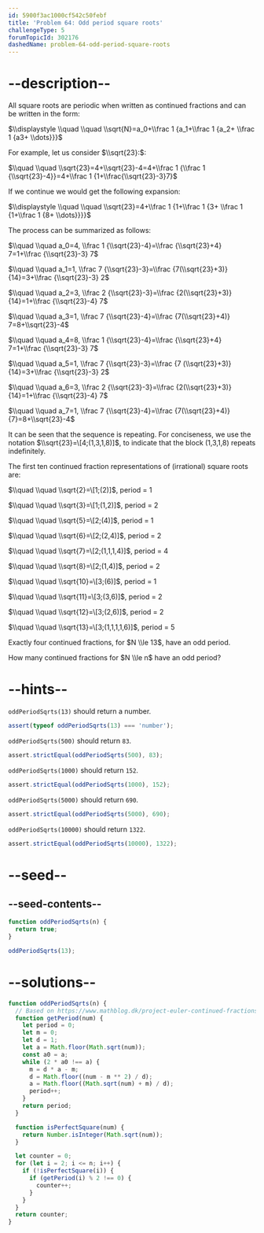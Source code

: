 ```yaml
---
id: 5900f3ac1000cf542c50febf
title: 'Problem 64: Odd period square roots'
challengeType: 5
forumTopicId: 302176
dashedName: problem-64-odd-period-square-roots
---
```


# --description--

All square roots are periodic when written as continued fractions and can be written in the form:

$\\displaystyle \\quad \\quad \\sqrt{N}=a_0+\\frac 1 {a_1+\\frac 1 {a_2+ \\frac 1 {a3+ \\dots}}}$

For example, let us consider $\\sqrt{23}:$:

$\\quad \\quad \\sqrt{23}=4+\\sqrt{23}-4=4+\\frac 1 {\\frac 1 {\\sqrt{23}-4}}=4+\\frac 1 {1+\\frac{\\sqrt{23}-3}7}$

If we continue we would get the following expansion:

$\\displaystyle \\quad \\quad \\sqrt{23}=4+\\frac 1 {1+\\frac 1 {3+ \\frac 1 {1+\\frac 1 {8+ \\dots}}}}$

The process can be summarized as follows:

$\\quad \\quad a_0=4, \\frac 1 {\\sqrt{23}-4}=\\frac {\\sqrt{23}+4} 7=1+\\frac {\\sqrt{23}-3} 7$

$\\quad \\quad a_1=1, \\frac 7 {\\sqrt{23}-3}=\\frac {7(\\sqrt{23}+3)} {14}=3+\\frac {\\sqrt{23}-3} 2$

$\\quad \\quad a_2=3, \\frac 2 {\\sqrt{23}-3}=\\frac {2(\\sqrt{23}+3)} {14}=1+\\frac {\\sqrt{23}-4} 7$

$\\quad \\quad a_3=1, \\frac 7 {\\sqrt{23}-4}=\\frac {7(\\sqrt{23}+4)} 7=8+\\sqrt{23}-4$

$\\quad \\quad a_4=8, \\frac 1 {\\sqrt{23}-4}=\\frac {\\sqrt{23}+4} 7=1+\\frac {\\sqrt{23}-3} 7$

$\\quad \\quad a_5=1, \\frac 7 {\\sqrt{23}-3}=\\frac {7 (\\sqrt{23}+3)} {14}=3+\\frac {\\sqrt{23}-3} 2$

$\\quad \\quad a_6=3, \\frac 2 {\\sqrt{23}-3}=\\frac {2(\\sqrt{23}+3)} {14}=1+\\frac {\\sqrt{23}-4} 7$

$\\quad \\quad a_7=1, \\frac 7 {\\sqrt{23}-4}=\\frac {7(\\sqrt{23}+4)} {7}=8+\\sqrt{23}-4$

It can be seen that the sequence is repeating. For conciseness, we use the notation $\\sqrt{23}=\[4;(1,3,1,8)]$, to indicate that the block (1,3,1,8) repeats indefinitely.

The first ten continued fraction representations of (irrational) square roots are:

$\\quad \\quad \\sqrt{2}=\[1;(2)]$, period = 1

$\\quad \\quad \\sqrt{3}=\[1;(1,2)]$, period = 2

$\\quad \\quad \\sqrt{5}=\[2;(4)]$, period = 1

$\\quad \\quad \\sqrt{6}=\[2;(2,4)]$, period = 2

$\\quad \\quad \\sqrt{7}=\[2;(1,1,1,4)]$, period = 4

$\\quad \\quad \\sqrt{8}=\[2;(1,4)]$, period = 2

$\\quad \\quad \\sqrt{10}=\[3;(6)]$, period = 1

$\\quad \\quad \\sqrt{11}=\[3;(3,6)]$, period = 2

$\\quad \\quad \\sqrt{12}=\[3;(2,6)]$, period = 2

$\\quad \\quad \\sqrt{13}=\[3;(1,1,1,1,6)]$, period = 5

Exactly four continued fractions, for $N \\le 13$, have an odd period.

How many continued fractions for $N \\le n$ have an odd period?

# --hints--

`oddPeriodSqrts(13)` should return a number.

```js
assert(typeof oddPeriodSqrts(13) === 'number');
```

`oddPeriodSqrts(500)` should return `83`.

```js
assert.strictEqual(oddPeriodSqrts(500), 83);
```

`oddPeriodSqrts(1000)` should return `152`.

```js
assert.strictEqual(oddPeriodSqrts(1000), 152);
```

`oddPeriodSqrts(5000)` should return `690`.

```js
assert.strictEqual(oddPeriodSqrts(5000), 690);
```

`oddPeriodSqrts(10000)` should return `1322`.

```js
assert.strictEqual(oddPeriodSqrts(10000), 1322);
```

# --seed--

## --seed-contents--

```js
function oddPeriodSqrts(n) {
  return true;
}

oddPeriodSqrts(13);
```

# --solutions--

```js
function oddPeriodSqrts(n) {
  // Based on https://www.mathblog.dk/project-euler-continued-fractions-odd-period/
  function getPeriod(num) {
    let period = 0;
    let m = 0;
    let d = 1;
    let a = Math.floor(Math.sqrt(num));
    const a0 = a;
    while (2 * a0 !== a) {
      m = d * a - m;
      d = Math.floor((num - m ** 2) / d);
      a = Math.floor((Math.sqrt(num) + m) / d);
      period++;
    }
    return period;
  }

  function isPerfectSquare(num) {
    return Number.isInteger(Math.sqrt(num));
  }

  let counter = 0;
  for (let i = 2; i <= n; i++) {
    if (!isPerfectSquare(i)) {
      if (getPeriod(i) % 2 !== 0) {
        counter++;
      }
    }
  }
  return counter;
}
```
